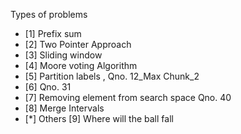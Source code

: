 Types of problems

- [1] Prefix sum
- [2] Two Pointer Approach
- [3] Sliding window
- [4] Moore voting Algorithm
- [5] Partition labels , Qno. 12_Max Chunk_2
- [6] Qno. 31
- [7] Removing element from search space Qno. 40
- [8] Merge Intervals
- [*] Others
  [9] Where will the ball fall
